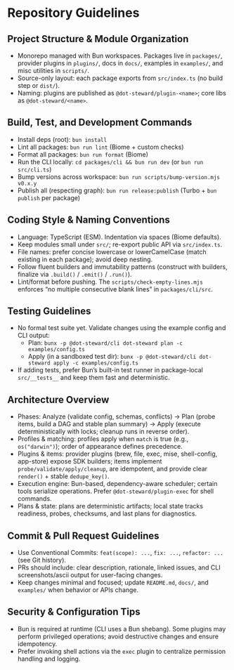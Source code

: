 # Repository Guidelines

## Project Structure & Module Organization
- Monorepo managed with Bun workspaces. Packages live in `packages/`, provider plugins in `plugins/`, docs in `docs/`, examples in `examples/`, and misc utilities in `scripts/`.
- Source-only layout: each package exports from `src/index.ts` (no build step or `dist/`).
- Naming: plugins are published as `@dot-steward/plugin-<name>`; core libs as `@dot-steward/<name>`.

## Build, Test, and Development Commands
- Install deps (root): `bun install`
- Lint all packages: `bun run lint` (Biome + custom checks)
- Format all packages: `bun run format` (Biome)
- Run the CLI locally: `cd packages/cli && bun run dev` (or `bun run src/cli.ts`)
- Bump versions across workspace: `bun run scripts/bump-version.mjs v0.x.y`
- Publish all (respecting graph): `bun run release:publish` (Turbo + `bun publish` per package)

## Coding Style & Naming Conventions
- Language: TypeScript (ESM). Indentation via spaces (Biome defaults).
- Keep modules small under `src/`; re-export public API via `src/index.ts`.
- File names: prefer concise lowercase or lowerCamelCase (match existing in each package); avoid deep nesting.
- Follow fluent builders and immutability patterns (construct with builders, finalize via `.build()` / `.emit()` / `.run()`).
- Lint/format before pushing. The `scripts/check-empty-lines.mjs` enforces “no multiple consecutive blank lines” in `packages/cli/src`.

## Testing Guidelines
- No formal test suite yet. Validate changes using the example config and CLI output:
  - Plan: `bunx -p @dot-steward/cli dot-steward plan -c examples/config.ts`
  - Apply (in a sandboxed test dir): `bunx -p @dot-steward/cli dot-steward apply -c examples/config.ts`
- If adding tests, prefer Bun’s built-in test runner in package-local `src/__tests__` and keep them fast and deterministic.

## Architecture Overview
- Phases: Analyze (validate config, schemas, conflicts) → Plan (probe items, build a DAG and stable plan summary) → Apply (execute deterministically with locks; cleanup runs in reverse order).
- Profiles & matching: profiles apply when `match` is true (e.g., `os("darwin")`); order of appearance defines precedence.
- Plugins & items: provider plugins (brew, file, exec, mise, shell-config, app-store) expose SDK builders; items implement `probe/validate/apply/cleanup`, are idempotent, and provide clear `render()` + stable `dedupe_key()`.
- Execution engine: Bun-based, dependency-aware scheduler; certain tools serialize operations. Prefer `@dot-steward/plugin-exec` for shell commands.
- Plans & state: plans are deterministic artifacts; local state tracks readiness, probes, checksums, and last plans for diagnostics.

## Commit & Pull Request Guidelines
- Use Conventional Commits: `feat(scope): ...`, `fix: ...`, `refactor: ...` (see Git history).
- PRs should include: clear description, rationale, linked issues, and CLI screenshots/ascii output for user-facing changes.
- Keep changes minimal and focused; update `README.md`, `docs/`, and `examples/` when behavior or APIs change.

## Security & Configuration Tips
- Bun is required at runtime (CLI uses a Bun shebang). Some plugins may perform privileged operations; avoid destructive changes and ensure idempotency.
- Prefer invoking shell actions via the `exec` plugin to centralize permission handling and logging.
